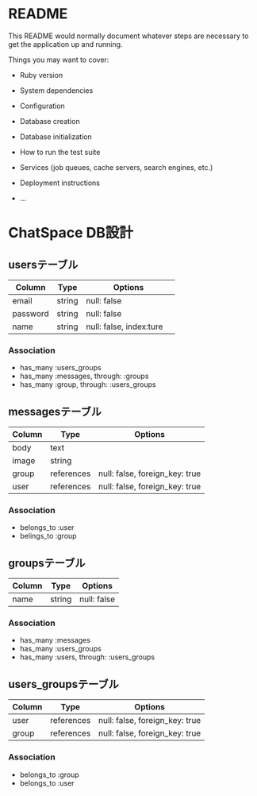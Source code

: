 # README

This README would normally document whatever steps are necessary to get the
application up and running.

Things you may want to cover:

* Ruby version

* System dependencies

* Configuration

* Database creation

* Database initialization

* How to run the test suite

* Services (job queues, cache servers, search engines, etc.)

* Deployment instructions

* ...
# ChatSpace DB設計
## usersテーブル
|Column|Type|Options|
|------|----|-------|
|email|string|null: false|
|password|string|null: false|
|name|string|null: false, index:ture　|
### Association
- has_many :users_groups  
- has_many :messages, through:  :groups
- has_many :group, through:  :users_groups

## messagesテーブル
|Column|Type|Options|
|------|----|-------|
|body|text|
|image|string|
|group|references|null: false, foreign_key: true|
|user|references|null: false, foreign_key: true|
### Association
- belongs_to :user
- belings_to :group

## groupsテーブル
|Column|Type|Options|
|------|----|-------|
|name|string|null: false|
### Association
- has_many :messages
- has_many :users_groups
- has_many :users,  through:  :users_groups


## users_groupsテーブル
|Column|Type|Options|
|------|----|-------|
|user|references|null: false, foreign_key: true|
|group|references|null: false, foreign_key: true|
### Association
- belongs_to :group
- belongs_to :user
